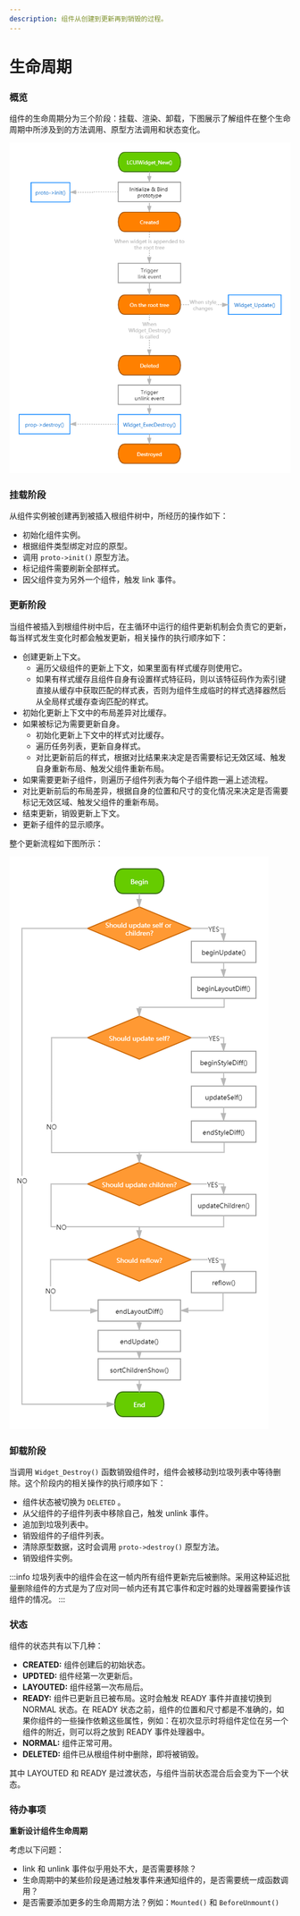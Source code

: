 ```yaml
---
description: 组件从创建到更新再到销毁的过程。
---
```


# 生命周期

### 概览

组件的生命周期分为三个阶段：挂载、渲染、卸载，下图展示了解组件在整个生命周期中所涉及到的方法调用、原型方法调用和状态变化。

![](/img/widget-lifecircle.png)

### 挂载阶段

从组件实例被创建再到被插入根组件树中，所经历的操作如下：

* 初始化组件实例。
* 根据组件类型绑定对应的原型。
* 调用 `proto->init()` 原型方法。
* 标记组件需要刷新全部样式。
* 因父组件变为另外一个组件，触发 link 事件。

### 更新阶段

当组件被插入到根组件树中后，在主循环中运行的组件更新机制会负责它的更新，每当样式发生变化时都会触发更新，相关操作的执行顺序如下：

* 创建更新上下文。
  * 遍历父级组件的更新上下文，如果里面有样式缓存则使用它。
  * 如果有样式缓存且组件自身有设置样式特征码，则以该特征码作为索引键直接从缓存中获取匹配的样式表，否则为组件生成临时的样式选择器然后从全局样式缓存查询匹配的样式。
* 初始化更新上下文中的布局差异对比缓存。
* 如果被标记为需要更新自身。
  * 初始化更新上下文中的样式对比缓存。
  * 遍历任务列表，更新自身样式。
  * 对比更新前后的样式，根据对比结果来决定是否需要标记无效区域、触发自身重新布局、触发父组件重新布局。
* 如果需要更新子组件，则遍历子组件列表为每个子组件跑一遍上述流程。
* 对比更新前后的布局差异，根据自身的位置和尺寸的变化情况来决定是否需要标记无效区域、触发父组件的重新布局。
* 结束更新，销毁更新上下文。
* 更新子组件的显示顺序。

整个更新流程如下图所示：

![](/img/widget-update.png)

### 卸载阶段

当调用 `Widget_Destroy()` 函数销毁组件时，组件会被移动到垃圾列表中等待删除。这个阶段内的相关操作的执行顺序如下：

* 组件状态被切换为 `DELETED` 。
* 从父组件的子组件列表中移除自己，触发 unlink 事件。
* 追加到垃圾列表中。
* 销毁组件的子组件列表。
* 清除原型数据，这时会调用 `proto->destroy()` 原型方法。
* 销毁组件实例。

:::info
垃圾列表中的组件会在这一帧内所有组件更新完后被删除。采用这种延迟批量删除组件的方式是为了应对同一帧内还有其它事件和定时器的处理器需要操作该组件的情况。
:::

### 状态

组件的状态共有以下几种：

* **CREATED:** 组件创建后的初始状态。
* **UPDTED:** 组件经第一次更新后。
* **LAYOUTED:** 组件经第一次布局后。
* **READY:** 组件已更新且已被布局。这时会触发 READY 事件并直接切换到 NORMAL 状态。在 READY 状态之前，组件的位置和尺寸都是不准确的，如果你组件的一些操作依赖这些属性，例如：在初次显示时将组件定位在另一个组件的附近，则可以将之放到 READY 事件处理器中。
* **NORMAL:** 组件正常可用。
* **DELETED:** 组件已从根组件树中删除，即将被销毁。

其中 LAYOUTED 和 READY 是过渡状态，与组件当前状态混合后会变为下一个状态。

### 待办事项

**重新设计组件生命周期**

考虑以下问题：

* link 和 unlink 事件似乎用处不大，是否需要移除？
* 生命周期中的某些阶段是通过触发事件来通知组件的，是否需要统一成函数调用？
* 是否需要添加更多的生命周期方法？例如：`Mounted()` 和 `BeforeUnmount()`
